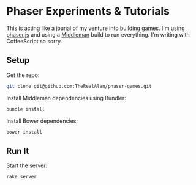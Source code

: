 # Phaser Experiments & Tutorials

This is acting like a jounal of my venture into building games. I'm using [phaser.js](http://phaser.io/) and using a [Middleman](https://middlemanapp.com/) build to run everything. I'm writing with CoffeeScript so sorry.

## Setup

Get the repo:

``` bash
git clone git@github.com:TheRealAlan/phaser-games.git
```

Install Middleman dependencies using Bundler:

``` bash
bundle install
```

Install Bower dependencies:

``` bash
bower install
```

## Run It

Start the server:

``` bash
rake server
```